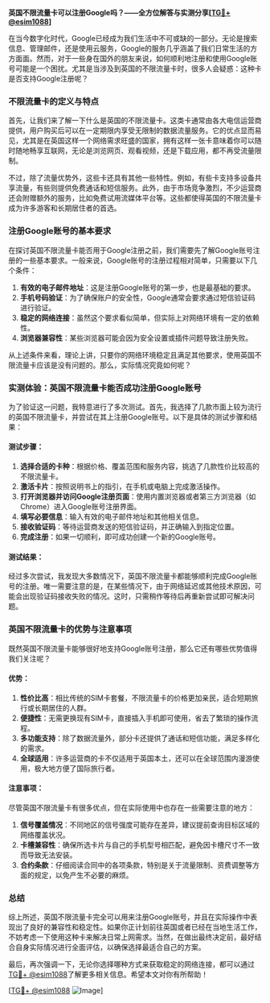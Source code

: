 **英国不限流量卡可以注册Google吗？——全方位解答与实测分享[[TG💪+ @esim1088](https://t.me/s/esim1088)]**

在当今数字化时代，Google已经成为我们生活中不可或缺的一部分。无论是搜索信息、管理邮件，还是使用云服务，Google的服务几乎涵盖了我们日常生活的方方面面。然而，对于一些身在国外的朋友来说，如何顺利地注册和使用Google账号可能是一个困扰。尤其是当涉及到英国的不限流量卡时，很多人会疑惑：这种卡是否支持Google注册呢？

### 不限流量卡的定义与特点

首先，让我们来了解一下什么是英国的不限流量卡。这类卡通常由各大电信运营商提供，用户购买后可以在一定期限内享受无限制的数据流量服务。它的优点显而易见，尤其是在英国这样一个网络需求旺盛的国家，拥有这样一张卡意味着你可以随时随地畅享互联网，无论是浏览网页、观看视频，还是下载应用，都不再受流量限制。

不过，除了流量优势外，这些卡还具有其他一些特性。例如，有些卡支持多设备共享流量，有些则提供免费通话和短信服务。此外，由于市场竞争激烈，不少运营商还会附赠额外的服务，比如免费试用流媒体平台等。这些都使得英国的不限流量卡成为许多游客和长期居住者的首选。

### 注册Google账号的基本要求

在探讨英国不限流量卡能否用于Google注册之前，我们需要先了解Google账号注册的一些基本要求。一般来说，Google账号的注册过程相对简单，只需要以下几个条件：

1. **有效的电子邮件地址**：这是注册Google账号的第一步，也是最基础的要求。
2. **手机号码验证**：为了确保账户的安全性，Google通常会要求通过短信验证码进行验证。
3. **稳定的网络连接**：虽然这个要求看似简单，但实际上对网络环境有一定的依赖性。
4. **浏览器兼容性**：某些浏览器可能会因为安全设置或插件问题导致注册失败。

从上述条件来看，理论上讲，只要你的网络环境稳定且满足其他要求，使用英国不限流量卡应该是没有问题的。那么，实际情况究竟如何呢？

### 实测体验：英国不限流量卡能否成功注册Google账号

为了验证这一问题，我特意进行了多次测试。首先，我选择了几款市面上较为流行的英国不限流量卡，并尝试在其上注册Google账号。以下是具体的测试步骤和结果：

#### 测试步骤：
1. **选择合适的卡种**：根据价格、覆盖范围和服务内容，挑选了几款性价比较高的不限流量卡。
2. **激活卡片**：按照说明书上的指引，在手机或电脑上完成激活操作。
3. **打开浏览器并访问Google注册页面**：使用内置浏览器或者第三方浏览器（如Chrome）进入Google账号注册界面。
4. **填写必要信息**：输入有效的电子邮件地址和其他相关信息。
5. **接收验证码**：等待运营商发送的短信验证码，并正确输入到指定位置。
6. **完成注册**：如果一切顺利，即可成功创建一个新的Google账号。

#### 测试结果：
经过多次尝试，我发现大多数情况下，英国不限流量卡都能够顺利完成Google账号的注册。唯一需要注意的是，在某些情况下，由于网络延迟或其他技术原因，可能会出现验证码接收失败的情况。这时，只需稍作等待后再重新尝试即可解决问题。

### 英国不限流量卡的优势与注意事项

既然英国不限流量卡能够很好地支持Google账号注册，那么它还有哪些优势值得我们关注呢？

#### 优势：
1. **性价比高**：相比传统的SIM卡套餐，不限流量卡的价格更加亲民，适合短期旅行或长期居住的人群。
2. **便捷性**：无需更换现有SIM卡，直接插入手机即可使用，省去了繁琐的操作流程。
3. **多功能支持**：除了数据流量外，部分卡还提供了通话和短信功能，满足多样化的需求。
4. **全球适用**：许多运营商的卡不仅适用于英国本土，还可以在全球范围内漫游使用，极大地方便了国际旅行者。

#### 注意事项：
尽管英国不限流量卡有很多优点，但在实际使用中也存在一些需要注意的地方：
1. **信号覆盖情况**：不同地区的信号强度可能存在差异，建议提前查询目标区域的网络覆盖状况。
2. **卡槽兼容性**：确保所选卡片与自己的手机型号相匹配，避免因卡槽尺寸不一致而导致无法安装。
3. **合约条款**：仔细阅读合同中的各项条款，特别是关于流量限制、资费调整等方面的规定，以免产生不必要的麻烦。

### 总结

综上所述，英国不限流量卡完全可以用来注册Google账号，并且在实际操作中表现出了良好的兼容性和稳定性。如果你正计划前往英国或者已经在当地生活工作，不妨考虑一下使用这种卡来解决日常上网需求。当然，在做出最终决定前，最好结合自身实际情况进行全面评估，以确保选择最适合自己的方案。

最后，再次强调一下，无论你选择哪种方式来获取稳定的网络连接，都可以通过[TG💪+ @esim1088](https://t.me/s/esim1088)了解更多相关信息。希望本文对你有所帮助！

[[TG💪+ @esim1088](https://t.me/s/esim1088) ![Image](https://i.postimg.cc/4NQfJmqS/Snipaste-2025-05-13-00-14-12.png)]